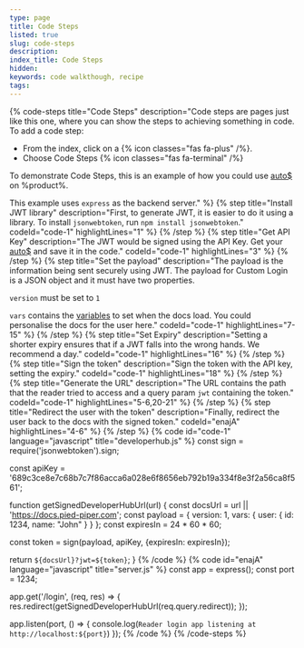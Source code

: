 ```yaml
---
type: page
title: Code Steps
listed: true
slug: code-steps
description: 
index_title: Code Steps
hidden: 
keywords: code walkthough, recipe
tags: 
---
```


{% code-steps title="Code Steps" description="Code steps are pages just like this one, where you can show the steps to achieving something in code. To add a code step:

- From the index, click on a {% icon classes="fas fa-plus" /%}.
- Choose Code Steps {% icon classes="fas fa-terminal" /%}

To demonstrate Code Steps, this is an example of how you could use [auto$](/support-center/custom-login) on %product%.

This example uses `express` as the backend server." %}
{% step title="Install JWT library" description="First, to generate JWT, it is easier to do it using a library. To install `jsonwebtoken`, run `npm install jsonwebtoken`." codeId="code-1" highlightLines="1" %}
{% /step %}
{% step title="Get API Key" description="The JWT would be signed using the API Key. Get your [auto$](/support-center/api-key) and save it in the code." codeId="code-1" highlightLines="3" %}
{% /step %}
{% step title="Set the payload" description="The payload is the information being sent securely using JWT. The payload for Custom Login is a JSON object and it must have two properties.

`version` must be set to `1` 

`vars` contains the [variables](/support-center/variables) to set when the docs load. You could personalise the docs for the user here." codeId="code-1" highlightLines="7-15" %}
{% /step %}
{% step title="Set Expiry" description="Setting a shorter expiry ensures that if a JWT falls into the wrong hands. We recommend a day." codeId="code-1" highlightLines="16" %}
{% /step %}
{% step title="Sign the token" description="Sign the token with the API key, setting the expiry." codeId="code-1" highlightLines="18" %}
{% /step %}
{% step title="Generate the URL" description="The URL contains the path that the reader tried to access and a query param `jwt` containing the token." codeId="code-1" highlightLines="5-6,20-21" %}
{% /step %}
{% step title="Redirect the user with the token" description="Finally, redirect the user back to the docs with the signed token." codeId="enajA" highlightLines="4-6" %}
{% /step %}
{% code id="code-1" language="javascript" title="developerhub.js" %}
const sign = require('jsonwebtoken').sign;

const apiKey = '689c3ce8e7c68b7c7f86acca6a028e6f8656eb792b19a334f8e3f2a56ca8f561';

function getSignedDeveloperHubUrl(url) {
  const docsUrl = url || 'https://docs.pied-piper.com';
  const payload = {
    version: 1,
    vars: {
      user: {
        id: 1234,
        name: "John"
      }
  	}
  };
  const expiresIn = 24 * 60 * 60;

  const token = sign(payload, apiKey, {expiresIn: expiresIn});

  return `${docsUrl}?jwt=${token}`;
}
{% /code %}
{% code id="enajA" language="javascript" title="server.js" %}
const app = express();
const port = 1234;

app.get('/login', (req, res) => {
  res.redirect(getSignedDeveloperHubUrl(req.query.redirect));
});

app.listen(port, () => {
  console.log(`Reader login app listening at http://localhost:${port}`)
});
{% /code %}
{% /code-steps %}